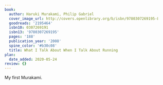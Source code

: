 ```yaml
---
book:
  author: Haruki Murakami, Philip Gabriel
  cover_image_url: http://covers.openlibrary.org/b/isbn/9780307269195-L.jpg
  goodreads: '2195464'
  isbn10: 0307269191
  isbn13: '9780307269195'
  pages: '188'
  publication_year: '2008'
  spine_color: '#b30c08'
  title: What I Talk About When I Talk About Running
plan:
  date_added: 2020-05-24
review: {}
---
```


My first Murakami.
